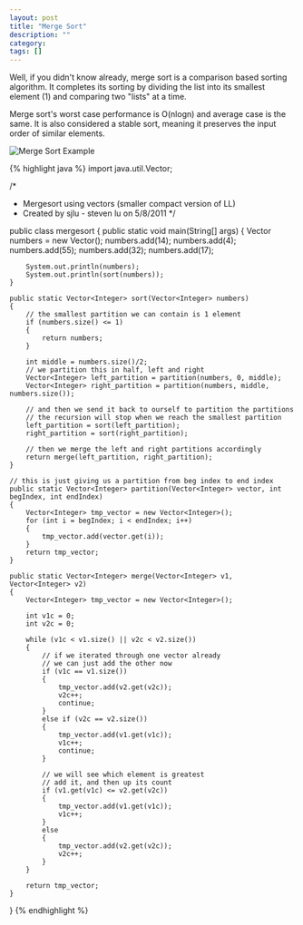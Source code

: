```yaml
---
layout: post
title: "Merge Sort"
description: ""
category:
tags: []
---
```



Well, if you didn't know already, merge sort is a comparison based sorting algorithm. It completes its sorting by dividing the list into its smallest element (1) and comparing two "lists" at a time.

Merge sort's worst case performance is O(nlogn) and average case is the same. It is also considered a stable sort, meaning it preserves the input order of similar elements.

![Merge Sort Example](http://upload.wikimedia.org/wikipedia/commons/c/cc/Merge-sort-example-300px.gif)

{% highlight java %}
import java.util.Vector;

/*
 * Mergesort using vectors (smaller compact version of LL)
 * Created by sjlu - steven lu on 5/8/2011
 */

public class mergesort
{
	public static void main(String[] args)
	{
		Vector<Integer> numbers = new Vector<Integer>();
		numbers.add(14);
		numbers.add(4);
		numbers.add(55);
		numbers.add(32);
		numbers.add(17);

		System.out.println(numbers);
		System.out.println(sort(numbers));
	}

	public static Vector<Integer> sort(Vector<Integer> numbers)
	{
		// the smallest partition we can contain is 1 element
		if (numbers.size() <= 1)
		{
			return numbers;
		}

		int middle = numbers.size()/2;
		// we partition this in half, left and right
		Vector<Integer> left_partition = partition(numbers, 0, middle);
		Vector<Integer> right_partition = partition(numbers, middle, numbers.size());

		// and then we send it back to ourself to partition the partitions
		// the recursion will stop when we reach the smallest partition
		left_partition = sort(left_partition);
		right_partition = sort(right_partition);

		// then we merge the left and right partitions accordingly
		return merge(left_partition, right_partition);
	}

	// this is just giving us a partition from beg index to end index
	public static Vector<Integer> partition(Vector<Integer> vector, int begIndex, int endIndex)
	{
		Vector<Integer> tmp_vector = new Vector<Integer>();
		for (int i = begIndex; i < endIndex; i++)
		{
			tmp_vector.add(vector.get(i));
		}
		return tmp_vector;
	}

	public static Vector<Integer> merge(Vector<Integer> v1, Vector<Integer> v2)
	{
		Vector<Integer> tmp_vector = new Vector<Integer>();

		int v1c = 0;
		int v2c = 0;

		while (v1c < v1.size() || v2c < v2.size())
		{
			// if we iterated through one vector already
			// we can just add the other now
			if (v1c == v1.size())
			{
				tmp_vector.add(v2.get(v2c));
				v2c++;
				continue;
			}
			else if (v2c == v2.size())
			{
				tmp_vector.add(v1.get(v1c));
				v1c++;
				continue;
			}

			// we will see which element is greatest
			// add it, and then up its count
			if (v1.get(v1c) <= v2.get(v2c))
			{
				tmp_vector.add(v1.get(v1c));
				v1c++;
			}
			else
			{
				tmp_vector.add(v2.get(v2c));
				v2c++;
			}
		}

		return tmp_vector;
	}
}
{% endhighlight %}
